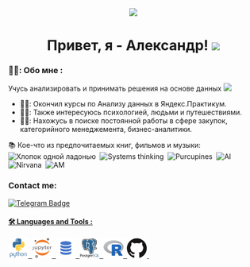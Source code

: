 <div id="header" align="center">
  <img src="https://media.giphy.com/media/5zq67EYOQoVoc/giphy.gif" width="450"/>
</div>
<h1 align="center">
  Привет, я - Александр!
  <img src="https://media.giphy.com/media/hvRJCLFzcasrR4ia7z/giphy.gif" width="30px"/>
</h1>

### 👨‍🔬: Обо мне :
Учусь анализировать и принимать решения на основе данных  <img src="https://media.giphy.com/media/ridvyKndz8v8IeuJjx/giphy.gif" width="70"> 
- 👨‍🎓: Окончил курсы по Анализу данных в Яндекс.Практикум.
- 👨‍⚕️: Также интересуюсь психологией, людьми и путешествиями.
- 👨‍💻: Нахожусь в поиске постоянной работы в сфере закупок, категорийного менеджемента, бизнес-аналитики.
  

📚 Кое-что из предпочитаемых книг, фильмов и музыки:
<img src="https://ir.ozone.ru/s3/multimedia-f/wc700/6602035623.jpg" title="Хлопок одной ладонью" alt="Хлопок одной ладонью" width="80"/>&nbsp;
<img src="https://ir.ozone.ru/s3/multimedia-o/wc1000/6248682660.jpg" title="Systems thinking" alt="Systems thinking" width="80"/>&nbsp;
<img src="https://avatars.mds.yandex.net/get-kinopoisk-image/1900788/a2c4e7fb-c3f0-45c5-a44c-a6fd2c7e7050/1920x" title="Purcupines" alt="Purcupines" width="80"/>&nbsp;
<img src="https://avatars.mds.yandex.net/get-kinopoisk-image/1946459/2bc2a3f6-141a-40f5-8c43-91253fc3cb7d/1920x" title="AI" alt="AI" width="80"/>&nbsp;
<img src="https://avatars.yandex.net/get-music-content/28589/7f848468.a.1980067-1/m1000x1000" title="Nirvana" alt="Nirvana" width="80"/>&nbsp;
<img src="https://ir.ozone.ru/s3/multimedia-6/wc1000/6218955030.jpg" title="AM" alt="AM" width="80"/>&nbsp;

### Contact me:
<div id="badges">
  <a href="https://t.me/alex_st_analyst">
    <img src="https://img.shields.io/badge/Telegram-black?logo=telegram&logoColor=white&style=for-the-badge" alt="Telegram Badge"/> 
    
#### :hammer_and_wrench: Languages and Tools :    
<div>
<img src="https://github.com/devicons/devicon/blob/master/icons/python/python-original-wordmark.svg" title="Python" alt="Python" width="40" height="40"/>&nbsp;
<img src="https://github.com/devicons/devicon/blob/master/icons/jupyter/jupyter-original-wordmark.svg" title="Jupiter"  alt="Jupiter" width="40" height="40"/>&nbsp;
<img src="https://raw.githubusercontent.com/github/explore/80688e429a7d4ef2fca1e82350fe8e3517d3494d/topics/sql/sql.png" title="SQL"  alt="SQL" width="40" height="40"/>&nbsp; 
<img src="https://github.com/devicons/devicon/blob/master/icons/postgresql/postgresql-original-wordmark.svg" title="PostgreSQL"  alt="PostgreSQL" width="40" height="40"/>&nbsp;
<img src="https://github.com/devicons/devicon/blob/master/icons/r/r-original.svg" title="R"  alt="R" width="40" height="40"/>&nbsp;
<img src="https://raw.githubusercontent.com/github/explore/78df643247d429f6cc873026c0622819ad797942/topics/github/github.png" title="GitHub"  alt="GitHub" width="40" height="40"/>&nbsp;
</div>
</div>
  

  
  
  
<!--
**AlexSt1985/AlexSt1985** is a ✨ _special_ ✨ repository because its `README.md` (this file) appears on your GitHub profile.

Here are some ideas to get you started:

- 🔭 I’m currently working on ...
- 🌱 I’m currently learning ...
- 👯 I’m looking to collaborate on ...
- 🤔 I’m looking for help with ...
- 💬 Ask me about ...
- 📫 How to reach me: ...
- 😄 Pronouns: ...
- ⚡ Fun fact: ...
-->

